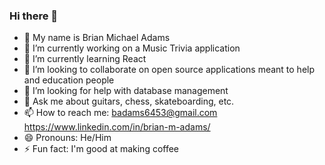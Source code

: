 ### Hi there 👋
- 🤠 My name is Brian Michael Adams
- 🔭 I’m currently working on a Music Trivia application
- 🌱 I’m currently learning React
- 👯 I’m looking to collaborate on open source applications meant to help and education people
- 🤔 I’m looking for help with database management
- 💬 Ask me about guitars, chess, skateboarding, etc. 
- 📫 How to reach me: badams6453@gmail.com https://www.linkedin.com/in/brian-m-adams/ 
- 😄 Pronouns: He/Him
- ⚡ Fun fact: I'm good at making coffee

